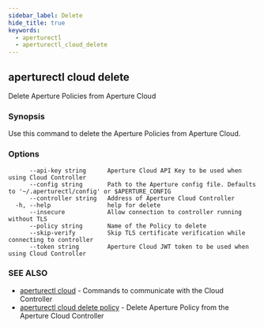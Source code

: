 ```yaml
---
sidebar_label: Delete
hide_title: true
keywords:
  - aperturectl
  - aperturectl_cloud_delete
---
```


<!-- markdownlint-disable -->

## aperturectl cloud delete

Delete Aperture Policies from Aperture Cloud

### Synopsis

Use this command to delete the Aperture Policies from Aperture Cloud.

### Options

```
      --api-key string      Aperture Cloud API Key to be used when using Cloud Controller
      --config string       Path to the Aperture config file. Defaults to '~/.aperturectl/config' or $APERTURE_CONFIG
      --controller string   Address of Aperture Cloud Controller
  -h, --help                help for delete
      --insecure            Allow connection to controller running without TLS
      --policy string       Name of the Policy to delete
      --skip-verify         Skip TLS certificate verification while connecting to controller
      --token string        Aperture Cloud JWT token to be used when using Cloud Controller
```

### SEE ALSO

- [aperturectl cloud](/reference/aperturectl/cloud/cloud.md) - Commands to communicate with the Cloud Controller
- [aperturectl cloud delete policy](/reference/aperturectl/cloud/delete/policy/policy.md) - Delete Aperture Policy from the Aperture Cloud Controller
